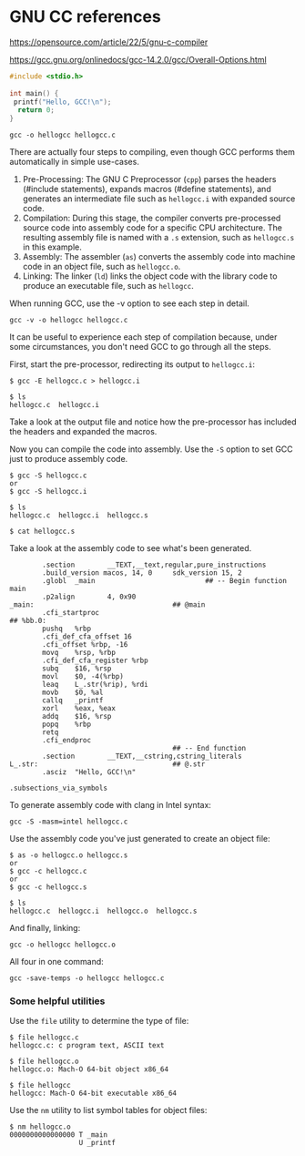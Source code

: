 GNU CC references
=================

<https://opensource.com/article/22/5/gnu-c-compiler>

<https://gcc.gnu.org/onlinedocs/gcc-14.2.0/gcc/Overall-Options.html>

```c
#include <stdio.h>
 
int main() {
 printf("Hello, GCC!\n");
  return 0;
}
```

```text
gcc -o hellogcc hellogcc.c
```

There are actually four steps to compiling, even though GCC performs them
automatically in simple use-cases.

1. Pre-Processing: The GNU C Preprocessor (`cpp`) parses the headers (#include
   statements), expands macros (#define statements), and generates an
   intermediate file such as `hellogcc.i` with expanded source code.
2. Compilation: During this stage, the compiler converts pre-processed source
   code into assembly code for a specific CPU architecture. The resulting
   assembly file is named with a `.s` extension, such as `hellogcc.s` in this
   example.
3. Assembly: The assembler (`as`) converts the assembly code into machine code
   in an object file, such as `hellogcc.o`.
4. Linking: The linker (`ld`) links the object code with the library code to
   produce an executable file, such as `hellogcc`.

When running GCC, use the -v option to see each step in detail.

```text
gcc -v -o hellogcc hellogcc.c
```

It can be useful to experience each step of compilation because, under some
circumstances, you don't need GCC to go through all the steps.

First, start the pre-processor, redirecting its output to `hellogcc.i`:

```text
$ gcc -E hellogcc.c > hellogcc.i

$ ls
hellogcc.c  hellogcc.i
```

Take a look at the output file and notice how the pre-processor has included the
headers and expanded the macros.

Now you can compile the code into assembly. Use the `-S` option to set GCC just
to produce assembly code.

```text
$ gcc -S hellogcc.c
or
$ gcc -S hellogcc.i

$ ls
hellogcc.c  hellogcc.i  hellogcc.s

$ cat hellogcc.s
```

Take a look at the assembly code to see what's been generated.

```assembly
        .section        __TEXT,__text,regular,pure_instructions
        .build_version macos, 14, 0     sdk_version 15, 2
        .globl  _main                           ## -- Begin function main
        .p2align        4, 0x90
_main:                                  ## @main
        .cfi_startproc
## %bb.0:
        pushq   %rbp
        .cfi_def_cfa_offset 16
        .cfi_offset %rbp, -16
        movq    %rsp, %rbp
        .cfi_def_cfa_register %rbp
        subq    $16, %rsp
        movl    $0, -4(%rbp)
        leaq    L_.str(%rip), %rdi
        movb    $0, %al
        callq   _printf
        xorl    %eax, %eax
        addq    $16, %rsp
        popq    %rbp
        retq
        .cfi_endproc
                                        ## -- End function
        .section        __TEXT,__cstring,cstring_literals
L_.str:                                 ## @.str
        .asciz  "Hello, GCC!\n"

.subsections_via_symbols
```

To generate assembly code with clang in Intel syntax:

```text
gcc -S -masm=intel hellogcc.c
```

Use the assembly code you've just generated to create an object file:

```text
$ as -o hellogcc.o hellogcc.s
or
$ gcc -c hellogcc.c
or
$ gcc -c hellogcc.s

$ ls
hellogcc.c  hellogcc.i  hellogcc.o  hellogcc.s
```

And finally, linking:

```text
gcc -o hellogcc hellogcc.o
```

All four in one command:

```text
gcc -save-temps -o hellogcc hellogcc.c
```

### Some helpful utilities

Use the `file` utility to determine the type of file:

```text
$ file hellogcc.c
hellogcc.c: c program text, ASCII text

$ file hellogcc.o
hellogcc.o: Mach-O 64-bit object x86_64

$ file hellogcc
hellogcc: Mach-O 64-bit executable x86_64
```

Use the `nm` utility to list symbol tables for object files:

```text
$ nm hellogcc.o
0000000000000000 T _main
                 U _printf
```
